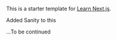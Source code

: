This is a starter template for [Learn Next.js](https://nextjs.org/learn).

Added Sanity to this

...To be continued
